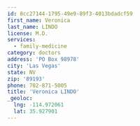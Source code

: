 ```yaml
---
id: 8cc27144-1795-49e9-89f3-4013bdadcf59
first_name: Veronica
last_name: LINDO
license: M.D.
services:
  - family-medicine
category: doctors
address: 'PO Box 98978'
city: 'Las Vegas'
state: NV
zip: '89193'
phone: 702-871-5005
title: 'Veronica LINDO'
_geoloc:
  lng: -114.972061
  lat: 35.927901
---
```

